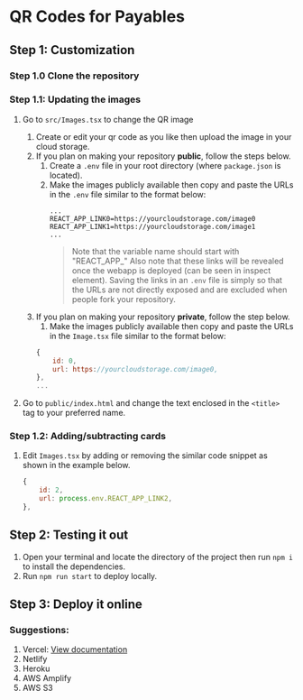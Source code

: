 # QR Codes for Payables

## Step 1: Customization

### Step 1.0 Clone the repository

### Step 1.1: Updating the images

1. Go to `src/Images.tsx` to change the QR image
   1. Create or edit your qr code as you like then upload the image in your cloud storage.
   2. If you plan on making your repository **public**, follow the steps below.
       1. Create a `.env` file in your root directory (where `package.json` is located).
       2. Make the images publicly available then copy and paste the URLs in the `.env` file similar to the format below:
          ```
          ...
          REACT_APP_LINK0=https://yourcloudstorage.com/image0
          REACT_APP_LINK1=https://yourcloudstorage.com/image1
          ...
          ```
          > Note that the variable name should start with "REACT_APP_"
          > Also note that these links will be revealed once the webapp is deployed (can be seen in inspect element). Saving the links in an `.env` file is simply so that the URLs are not directly exposed and are excluded when people fork your repository.
   3. If you plan on making your repository **private**, follow the step below.
       1. Make the images publicly available then copy and paste the URLs in the `Image.tsx` file similar to the format below:
       ```js
       {
           id: 0,
           url: https://yourcloudstorage.com/image0,
       },
       ...
       ```

2. Go to `public/index.html` and change the text enclosed in the `<title>` tag to your preferred name.

### Step 1.2: Adding/subtracting cards

1. Edit `Images.tsx` by adding or removing the similar code snippet as shown in the example below.
   ```js
   {
       id: 2,
       url: process.env.REACT_APP_LINK2,
   },
   ```

## Step 2: Testing it out

1. Open your terminal and locate the directory of the project then run `npm i` to install the dependencies.
2. Run `npm run start` to deploy locally.

## Step 3: Deploy it online

### Suggestions:

1. Vercel: [View documentation](https://vercel.com/docs/concepts/deployments/overview)
2. Netlify
3. Heroku
4. AWS Amplify
5. AWS S3